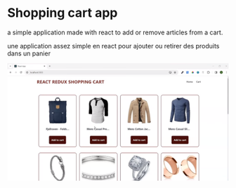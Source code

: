 # Shopping cart app

a simple application made with react to add or remove articles from a cart.

une application assez simple en react pour ajouter ou retirer des produits dans un panier 

![screenshots of the project](./shopping%20cart.png)

